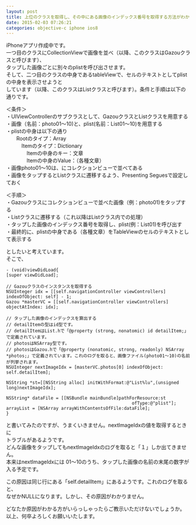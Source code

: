```yaml
---
layout: post
title: 上位のクラスを取得し、その中にある画像のインデックス番号を取得する方法がわかりません
date: 2015-02-03 07:26:21
categories: objective-c iphone ios8
---
```

<p>iPhoneアプリ作成中です。<br>
一つ目のクラスにCollectionViewで画像を並べ（以降、このクラスはGazouクラスと呼びます）、<br>
タップした画像ごとに別々のplistを呼び出させます。<br>
そして、二つ目のクラスの中身であるtableViewで、セルのテキストとしてplistの中身を表示させようと<br>
しています（以降、このクラスはListクラスと呼びます）。条件と手順は以下の通りです。</p>

<p>＜条件＞<br>
・UIViewControllerのサブクラスとして、GazouクラスとListクラスを用意する<br>
・画像（名前：photo01〜10)と、plist(名前：List01〜10)を用意する<br>
・plistの中身は以下の通り<br>
　　Rootのタイプ：Array<br>
　　　Itemのタイプ：Dictionary<br>
　　　　Itemの中身のキー：文章<br>
　　　　Itemの中身のValue：（各種文章）<br>
・画像photo01〜10は、にコレクションビューで並べてある<br>
・画像をタップするとListクラスに遷移するよう、Presenting Seguesで設定しておく</p>

<p>＜手順＞<br>
・Gazouクラスにコレクションビューで並べた画像（例：photo01)をタップする<br>
・Listクラスに遷移する（これ以降はListクラス内での処理）<br>
・タップした画像のインデックス番号を取得し、plist(例：List01)を呼び出す<br>
・最終的に、plistの中身である（各種文章）をTableViewのセルのテキストとして表示する</p>

<p>としたいと考えています。<br>
そこで、</p>

<pre><code>- (void)viewDidLoad{
[super viewDidLoad];

// Gazouクラスのインスタンスを取得する
NSUInteger idx = [[self.navigationController viewControllers] indexOfObject: self] - 1;
Gazou *masterVC = [[self.navigationController viewControllers] objectAtIndex: idx];

// タップした画像のインデックスを算出する
// detailItemの型はid型です。
// detailItemはList.hで「@property (strong, nonatomic) id detailItem;」で定義されています。
// photosはNSArray型です。
// photosはGazou.hで「@property (nonatomic, strong, readonly) NSArray *photos;」で定義されています。これのログを取ると、画像ファイル(photo01〜10)の名前が列挙されます。
NSUInteger nextImageIdx = [masterVC.photos[0] indexOfObject: self.detailItem];

NSString *st=[[NSString alloc] initWithFormat:@"List%lu",(unsigned long)nextImageIdx];

NSString* dataFile = [[NSBundle mainBundle]pathForResource:st
                                                ofType:@"plist"];
arrayList = [NSArray arrayWithContentsOfFile:dataFile];
}
</code></pre>

<p>と書いてみたのですが、うまくいきません。nextImageIdxの値を取得するときに<br>
トラブルがあるようです。 <br>
どんな画像をタップしてもnextImageIdxのログを取ると「１」しか出てきません。<br>
本来はnextImageIdxには 01〜10のうち、タップした画像の名前の末尾の数字が入る予定です。</p>

<p>この原因は同じ行にある「self.detailItem」にあるようです。これのログを取ると、<br>
なぜかNULLになります。しかし、その原因がわかりません。</p>

<p>どなたか原因がわかる方がいらっしゃったらご教示いただけないでしょうか。<br>
以上、何卒よろしくお願いいたします。</p>
